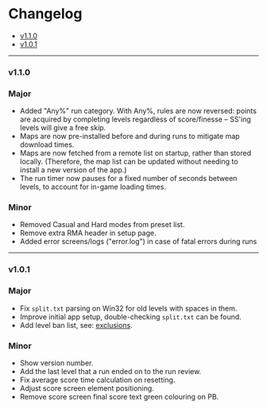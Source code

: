 # Changelog

- [v1.1.0](#v1.1.0-h)
- [v1.0.1](#v1.0.1-h)
___
### <a id="v1.1.0-h"></a> v1.1.0
### Major
- Added "Any%" run category. With Any%, rules are now reversed: points are acquired by completing
  levels regardless of score/finesse – SS'ing levels will give a free skip.
- Maps are now pre-installed before and during runs to mitigate map download times.
- Maps are now fetched from a remote list on startup, rather than stored
  locally. (Therefore, the map list can be updated without needing to install a
  new version of the app.)
- The run timer now pauses for a fixed number of seconds between levels, to account for in-game loading times.
### Minor
- Removed Casual and Hard modes from preset list.
- Remove extra RMA header in setup page.
- Added error screens/logs ("error.log") in case of fatal errors during runs

___
### <a id="v1.0.1-h"></a> v1.0.1
### Major
- Fix `split.txt` parsing on Win32 for old levels with spaces in them.
- Improve initial app setup, double-checking `split.txt` can be found.
- Add level ban list, see: [exclusions](https://github.com/ukkiez/Dustforce-random-map-app/blob/master/level-filtering/exclusions.js).
### Minor
- Show version number.
- Add the last level that a run ended on to the run review.
- Fix average score time calculation on resetting.
- Adjust score screen element positioning.
- Remove score screen final score text green colouring on PB.
